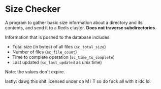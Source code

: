 # Size Checker

A program to gather basic size information about a directory and its contents, and send it to a Redis cluster. **Does not traverse subdirectories.**

Information that is pushed to the database includes:

- Total size (in bytes) of all files (`sc_total_size`)
- Number of files (`sc_file_count`)
- Time to complete operation (`sc_time_to_complete`)
- Last updated (`sc_last_updated` as unix time)

Note: the values don't expire.

lastly: dawg this shit licensed under da M I T so do fuck all with it idc lol